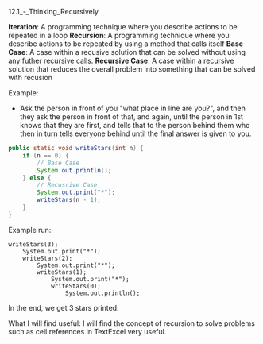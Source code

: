 12.1_-_Thinking_Recursively

**Iteration**: A programming technique where you describe actions to be repeated in a loop
**Recursion**: A programming technique where you describe actions to be repeated by using a method that calls itself
**Base Case**: A case within a recusive solution that can be solved without using any futher recursive calls.
**Recursive Case**: A case within a recursive solution that reduces the overall problem into something that can be solved with recusion

Example:
- Ask the person in front of you "what place in line are you?", and then they ask the person in front of that, and again, until the person in 1st knows that they are first, and tells that to the person behind them who then in turn tells everyone behind until the final answer is given to you.

```java
public static void writeStars(int n) {
	if (n == 0) {
		// Base Case
		System.out.println();
	} else {
		// Recusrive Case
		System.out.print("*");
		writeStars(n - 1);
	}
}
```
Example run:
```
writeStars(3);
	System.out.print("*");
	writeStars(2);
		System.out.print("*");
		writeStars(1);
			System.out.print("*");
			writeStars(0);
				System.out.println();
```
In the end, we get 3 stars printed.

What I will find useful: I will find the concept of recursion to solve problems such as cell references in TextExcel very useful.
